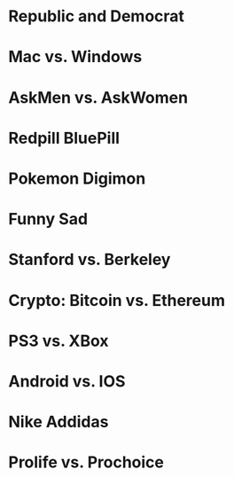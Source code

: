 

# Republic and Democrat
# Mac vs. Windows
# AskMen vs. AskWomen
# Redpill BluePill
# Pokemon Digimon
# Funny Sad
# Stanford vs. Berkeley
# Crypto: Bitcoin vs. Ethereum
# PS3 vs. XBox
# Android vs. IOS
# Nike Addidas
# Prolife vs. Prochoice
